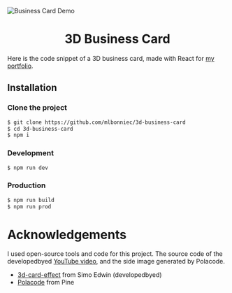 ![Business Card Demo](https://user-images.githubusercontent.com/29955402/98411928-470a8180-2077-11eb-8d2a-200bc6e7dac5.gif)

<h1 align="center">3D Business Card</h1>

Here is the code snippet of a 3D business card, made with React for [my portfolio](https://mathislebonniec.fr).

## Installation

### Clone the project
```sh
$ git clone https://github.com/mlbonniec/3d-business-card
$ cd 3d-business-card
$ npm i
```

### Development
```sh
$ npm run dev
```

### Production
```sh
$ npm run build
$ npm run prod
```

# Acknowledgements
I used open-source tools and code for this project. The source code of the developedbyed [YouTube video](https://youtu.be/XK7T3mY1V-w), and the side image generated by Polacode.

* [3d-card-effect](https://github.com/developedbyed/3d-card-effect) from Simo Edwin (developedbyed)
* [Polacode](https://github.com/octref/polacode) from Pine
